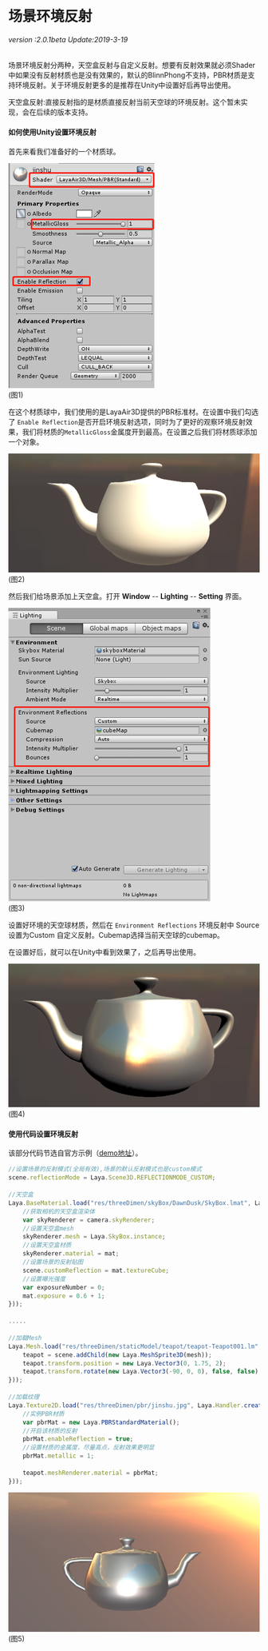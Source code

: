 # 场景环境反射

###### *version :2.0.1beta   Update:2019-3-19*

​	场景环境反射分两种，天空盒反射与自定义反射。想要有反射效果就必须Shader中如果没有反射材质也是没有效果的，默认的BlinnPhong不支持，PBR材质是支持环境反射。关于环境反射更多的是推荐在Unity中设置好后再导出使用。

天空盒反射:直接反射指的是材质直接反射当前天空球的环境反射。这个暂未实现，会在后续的版本支持。

#### 如何使用Unity设置环境反射

首先来看我们准备好的一个材质球。

![](img/1.png)<br>(图1)

在这个材质球中，我们使用的是LayaAir3D提供的PBR标准材。在设置中我们勾选了 `Enable Reflection`是否开启环境反射选项，同时为了更好的观察环境反射效果，我们将材质的`MetallicGloss`金属度开到最高。在设置之后我们将材质球添加一个对象。

![](img/2.png)<br>(图2)

然后我们给场景添加上天空盒。打开 **Window** -- **Lighting** -- **Setting**  界面。

![](img/3.png)<br>(图3)

设置好环境的天空球材质，然后在 `Environment Reflections` 环境反射中  Source 设置为Custom 自定义反射。Cubemap选择当前天空球的cubemap。

在设置好后，就可以在Unity中看到效果了，之后再导出使用。	

![](img/4.png)<br>(图4)

#### 使用代码设置环境反射

该部分代码节选自官方示例（[demo地址](https://layaair.ldc.layabox.com/demo2/?language=ch&category=3d&group=Scene3D&name=EnvironmentalReflection)）。

```typescript
//设置场景的反射模式(全局有效),场景的默认反射模式也是custom模式
scene.reflectionMode = Laya.Scene3D.REFLECTIONMODE_CUSTOM;

//天空盒
Laya.BaseMaterial.load("res/threeDimen/skyBox/DawnDusk/SkyBox.lmat", Laya.Handler.create(null, function(mat){
    //获取相机的天空盒渲染体
    var skyRenderer = camera.skyRenderer;
    //设置天空盒mesh
    skyRenderer.mesh = Laya.SkyBox.instance;
    //设置天空盒材质
    skyRenderer.material = mat;
    //设置场景的反射贴图
    scene.customReflection = mat.textureCube;
    //设置曝光强度
    var exposureNumber = 0;
    mat.exposure = 0.6 + 1;
}));

.....

//加载Mesh
Laya.Mesh.load("res/threeDimen/staticModel/teapot/teapot-Teapot001.lm", Laya.Handler.create(null, function(mesh){
    teapot = scene.addChild(new Laya.MeshSprite3D(mesh));
    teapot.transform.position = new Laya.Vector3(0, 1.75, 2);
    teapot.transform.rotate(new Laya.Vector3(-90, 0, 0), false, false);
}));

//加载纹理
Laya.Texture2D.load("res/threeDimen/pbr/jinshu.jpg", Laya.Handler.create(null, function(tex) {
    //实例PBR材质
    var pbrMat = new Laya.PBRStandardMaterial();
    //开启该材质的反射
    pbrMat.enableReflection = true;
    //设置材质的金属度，尽量高点，反射效果更明显
    pbrMat.metallic = 1;
    
    teapot.meshRenderer.material = pbrMat;
}));
```

![](img/5.png)<br>(图5)



